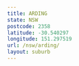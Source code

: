 ```yaml
---
title: ARDING
state: NSW
postcode: 2358
latitude: -30.540297
longitude: 151.297519
url: /nsw/arding/
layout: suburb
---
```


